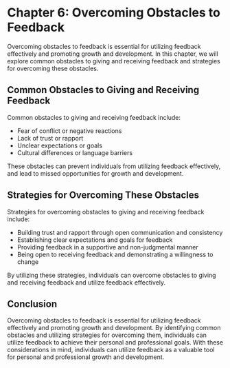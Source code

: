 Chapter 6: Overcoming Obstacles to Feedback
===========================================

Overcoming obstacles to feedback is essential for utilizing feedback effectively and promoting growth and development. In this chapter, we will explore common obstacles to giving and receiving feedback and strategies for overcoming these obstacles.

Common Obstacles to Giving and Receiving Feedback
-------------------------------------------------

Common obstacles to giving and receiving feedback include:

* Fear of conflict or negative reactions
* Lack of trust or rapport
* Unclear expectations or goals
* Cultural differences or language barriers

These obstacles can prevent individuals from utilizing feedback effectively, and lead to missed opportunities for growth and development.

Strategies for Overcoming These Obstacles
-----------------------------------------

Strategies for overcoming obstacles to giving and receiving feedback include:

* Building trust and rapport through open communication and consistency
* Establishing clear expectations and goals for feedback
* Providing feedback in a supportive and non-judgmental manner
* Being open to receiving feedback and demonstrating a willingness to change

By utilizing these strategies, individuals can overcome obstacles to giving and receiving feedback and utilize feedback effectively.

Conclusion
----------

Overcoming obstacles to feedback is essential for utilizing feedback effectively and promoting growth and development. By identifying common obstacles and utilizing strategies for overcoming them, individuals can utilize feedback to achieve their personal and professional goals. With these considerations in mind, individuals can utilize feedback as a valuable tool for personal and professional growth and development.
